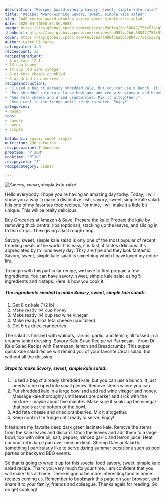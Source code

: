 ```yaml
---
description: "Recipe: Award-winning Savory, sweet, simple kale salad"
title: "Recipe: Award-winning Savory, sweet, simple kale salad"
slug: 2449-recipe-award-winning-savory-sweet-simple-kale-salad
date: 2020-04-26T00:03:56.950Z
image: https://img-global.cpcdn.com/recipes/ad98fca2bdc58847/751x532cq70/savory-sweet-simple-kale-salad-recipe-main-photo.jpg
thumbnail: https://img-global.cpcdn.com/recipes/ad98fca2bdc58847/751x532cq70/savory-sweet-simple-kale-salad-recipe-main-photo.jpg
cover: https://img-global.cpcdn.com/recipes/ad98fca2bdc58847/751x532cq70/savory-sweet-simple-kale-salad-recipe-main-photo.jpg
author: Larry Richards
ratingvalue: 4.9
reviewcount: 13
recipeingredient:
- 8 oz kale 12 lb
- 14 cup honey
- 14 cup red wine vinegar
- 6 oz feta cheese crumbled
- 6 oz dried cranberries
recipeinstructions:
- "I used a bag of already shredded kale, but you can use a bunch. It just needs to be ripped into small pieces. Remove stems where you can."
- "Put shredded kale in a large bowl and add red wine vinegar and honey. Massage kale thoroughly until leaves are darker and slick with the mixture - maybe about five minutes. Make sure it soaks up the vinegar that pools at the bottom of the bowl."
- "Add feta cheese and dried cranberries. Mix it altogether."
- "Keep cool in the fridge until ready to serve. Enjoy!"
categories:
- Resep
tags:
- savory
- sweet
- simple

katakunci: savory sweet simple
nutrition: 230 calories
recipecuisine: Indonesian
preptime: "PT26M"
cooktime: "PT1H"
recipeyield: "3"
recipecategory: Dinner

---
```



![Savory, sweet, simple kale salad](https://img-global.cpcdn.com/recipes/ad98fca2bdc58847/751x532cq70/savory-sweet-simple-kale-salad-recipe-main-photo.jpg)

Hello everybody, I hope you're having an amazing day today. Today, I will show you a way to make a distinctive dish, savory, sweet, simple kale salad. It is one of my favorites food recipes. For mine, I will make it a little bit unique. This will be really delicious.

Buy Groceries at Amazon &amp; Save. Prepare the kale: Prepare the kale by removing thick central ribs (optional), stacking up the leaves, and slicing in to thin strips. Then giving a last rough chop.

Savory, sweet, simple kale salad is only one of the most popular of recent trending meals in the world. It is easy, it is fast, it tastes delicious. It's appreciated by millions every day. They are fine and they look fantastic. Savory, sweet, simple kale salad is something which I have loved my entire life.


To begin with this particular recipe, we have to first prepare a few ingredients. You can have savory, sweet, simple kale salad using 5 ingredients and 4 steps. Here is how you cook it.

##### The ingredients needed to make Savory, sweet, simple kale salad::

1. Get 8 oz kale (1/2 lb)
1. Make ready 1/4 cup honey
1. Make ready 1/4 cup red wine vinegar
1. Make ready 6 oz feta cheese (crumbled)
1. Get 6 oz dried cranberries


The salad is finished with walnuts, raisins, garlic, and lemon; all tossed in a creamy tahini dressing. Savory Kale Salad Recipe w/ Parmesan - From Dr. Kale Salad Recipe with Parmesan, lemon and Breadcrumbs. This super quick kale salad recipe will remind you of your favorite Cesar salad, but without all the dressing! 

##### Steps to make Savory, sweet, simple kale salad:

1. I used a bag of already shredded kale, but you can use a bunch. It just needs to be ripped into small pieces. Remove stems where you can.
1. Put shredded kale in a large bowl and add red wine vinegar and honey. Massage kale thoroughly until leaves are darker and slick with the mixture - maybe about five minutes. Make sure it soaks up the vinegar that pools at the bottom of the bowl.
1. Add feta cheese and dried cranberries. Mix it altogether.
1. Keep cool in the fridge until ready to serve. Enjoy!


It features my favorite deep dark green lacinato kale. Remove the stems from the kale leaves and discard. Chop the leaves and add them to a large bowl, top with olive oil, salt, pepper, minced garlic and lemon juice. Heat coconut oil in large pan over medium heat. Shrimp Caesar Salad is something I particularly like to serve during summer occasions such as pool parties or backyard BBQ events. 

So that is going to wrap it up for this special food savory, sweet, simple kale salad recipe. Thank you very much for your time. I am confident that you will make this at home. There is gonna be more interesting food in home recipes coming up. Remember to bookmark this page on your browser, and share it to your family, friends and colleague. Thanks again for reading. Go on get cooking!
